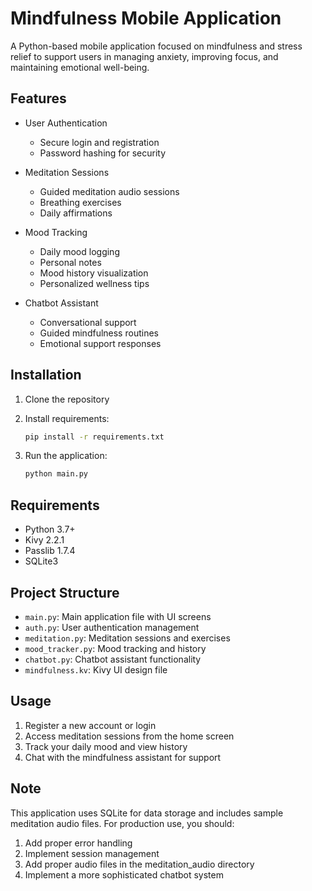 # Mindfulness Mobile Application

A Python-based mobile application focused on mindfulness and stress relief to support users in managing anxiety, improving focus, and maintaining emotional well-being.

## Features

- User Authentication
  - Secure login and registration
  - Password hashing for security
  
- Meditation Sessions
  - Guided meditation audio sessions
  - Breathing exercises
  - Daily affirmations
  
- Mood Tracking
  - Daily mood logging
  - Personal notes
  - Mood history visualization
  - Personalized wellness tips
  
- Chatbot Assistant
  - Conversational support
  - Guided mindfulness routines
  - Emotional support responses
  
## Installation

1. Clone the repository
2. Install requirements:
   ```bash
   pip install -r requirements.txt
   ```

3. Run the application:
   ```bash
   python main.py
   ```

## Requirements

- Python 3.7+
- Kivy 2.2.1
- Passlib 1.7.4
- SQLite3

## Project Structure

- `main.py`: Main application file with UI screens
- `auth.py`: User authentication management
- `meditation.py`: Meditation sessions and exercises
- `mood_tracker.py`: Mood tracking and history
- `chatbot.py`: Chatbot assistant functionality
- `mindfulness.kv`: Kivy UI design file

## Usage

1. Register a new account or login
2. Access meditation sessions from the home screen
3. Track your daily mood and view history
4. Chat with the mindfulness assistant for support

## Note

This application uses SQLite for data storage and includes sample meditation audio files. For production use, you should:

1. Add proper error handling
2. Implement session management
3. Add proper audio files in the meditation_audio directory
4. Implement a more sophisticated chatbot system